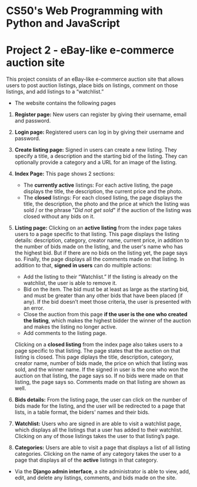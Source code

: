 # CS50's Web Programming with Python and JavaScript

# Project 2 - eBay-like e-commerce auction site

This project consists of an eBay-like e-commerce auction site that allows users to post auction listings, place bids on listings, comment on those listings, and add listings to a “watchlist.”

* The website contains the following pages
1. **Register page:** New users can register by giving their username, email and password.

1. **Login page:** Registered users can log in by giving their username and password.

1. **Create listing page:** Signed in users can create a new listing. They specify a title, a description and the starting bid of the listing. They can optionally provide a category and a URL for an image of the listing.

1. **Index Page:** This page shows 2 sections: 
    * The **currently active** listings: For each active listing, the page displays the title, the description, the current price and the photo.
    * The **closed** listings: For each closed listing, the page displays the title, the description, the photo and the price at which the listing was sold / or the phrase "*Did not get sold*" if the auction of the listing was closed without any bids on it.

1. **Listing page:** Clicking on an **active listing** from the index page takes users to a page specific to that listing. This page displays the listing details: description, category, creator name, current price, in addition to the number of bids made on the listing, and the user's name who has the highest bid. But if there are no bids on the listing yet, the page says so. Finally, the page displays all the comments made on that listing.
In addition to that, **signed in users** can do multiple actions:
    * Add the listing to their “Watchlist.” If the listing is already on the watchlist, the user is able to remove it.
    * Bid on the item. The bid must be at least as large as the starting bid, and must be greater than any other bids that have been placed (if any). If the bid doesn’t meet those criteria, the user is presented with an error.
    * Close the auction from this page **if the user is the one who created the listing**, which makes the highest bidder the winner of the auction and makes the listing no longer active.
    * Add comments to the listing page. 

   Clicking on a **closed listing** from the index page also takes users to a page specific to that listing. The page states that the auction on that listing is closed. This page diplays the title, description, category, creator name, number of bids made, the price on which that listing was sold, and the winner name. If the signed in user is the one who won the auction on that listing, the page says so. If no bids were made on that listing, the page says so. Comments made on that listing are shown as well.

1. **Bids details:** From the listing page, the user can click on the number of bids made for the listing, and the user will be redirected to a page that lists, in a table format, the biders' names and their bids.

1. **Watchlist:** Users who are signed in are able to visit a watchlist page, which displays all the listings that a user has added to their watchlist. Clicking on any of those listings takes the user to that listing’s page.

1. **Categories:** Users are able to visit a page that displays a list of all listing categories. Clicking on the name of any category takes the user to a page that displays all of the **active** listings in that category.

* Via the **Django admin interface**, a site administrator is able to view, add, edit, and delete any listings, comments, and bids made on the site.